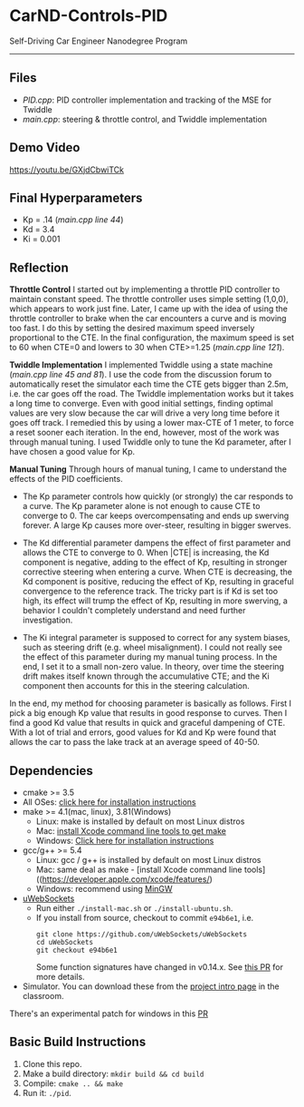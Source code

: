 # CarND-Controls-PID
Self-Driving Car Engineer Nanodegree Program

---
## Files
- _PID.cpp_: PID controller implementation and tracking of the MSE for Twiddle
- _main.cpp_: steering & throttle control, and Twiddle implementation

## Demo Video
https://youtu.be/GXjdCbwiTCk

## Final Hyperparameters
- Kp = .14 (_main.cpp line 44_)
- Kd = 3.4
- Ki = 0.001

## Reflection

**Throttle Control**
I started out by implementing a throttle PID controller to maintain constant speed.  The throttle controller uses simple setting (1,0,0), which appears to work just fine.  Later, I came up with the idea of using the throttle controller to brake when the car encounters a curve and is moving too fast.  I do this by setting the desired maximum speed inversely proportional to the CTE.  In the final configuration, the maximum speed is set to 60 when CTE=0 and lowers to 30 when CTE>=1.25 (_main.cpp line 121_).

**Twiddle Implementation**
I implemented Twiddle using a state machine (_main.cpp line 45 and 81_).  I use the code from the discussion forum to automatically reset the simulator each time the CTE gets bigger than 2.5m, i.e. the car goes off the road.  The Twiddle implementation works but it takes a long time to converge.  Even with good initial settings, finding optimal values are very slow because the car will drive a very long time before it goes off track.  I remedied this by using a lower max-CTE of 1 meter, to force a reset sooner each iteration.  In the end, however, most of the work was through manual tuning.  I used Twiddle only to tune the Kd parameter, after I have chosen a good value for Kp.

**Manual Tuning**
Through hours of manual tuning, I came to understand the effects of the PID coefficients.

- The Kp parameter controls how quickly (or strongly) the car responds to a curve.  The Kp parameter alone is not enough to cause CTE to converge to 0.  The car keeps overcompensating and ends up swerving forever.  A large Kp causes more over-steer, resulting in bigger swerves.

- The Kd differential parameter dampens the effect of first parameter and allows the CTE to converge to 0.  When |CTE| is increasing, the Kd component is negative, adding to the effect of Kp, resulting in stronger corrective steering when entering a curve.  When CTE is decreasing, the Kd component is positive, reducing the effect of Kp, resulting in graceful convergence to the reference track.  The tricky part is if Kd is set too high, its effect will trump the effect of Kp, resulting in more swerving, a behavior I couldn't completely understand and need further investigation.

- The Ki integral parameter is supposed to correct for any system biases, such as steering drift (e.g. wheel misalignment).  I could not really see the effect of this parameter during my manual tuning process.  In the end, I set it to a small non-zero value.  In theory, over time the steering drift makes itself known through the accumulative CTE; and the Ki component then accounts for this in the steering calculation.

In the end, my method for choosing parameter is basically as follows.  First I pick a big enough Kp value that results in good response to curves.  Then I find a good Kd value that results in quick and graceful dampening of CTE.  With a lot of trial and errors, good values for Kd and Kp were found that allows the car to pass the lake track at an average speed of 40-50.

## Dependencies

* cmake >= 3.5
 * All OSes: [click here for installation instructions](https://cmake.org/install/)
* make >= 4.1(mac, linux), 3.81(Windows)
  * Linux: make is installed by default on most Linux distros
  * Mac: [install Xcode command line tools to get make](https://developer.apple.com/xcode/features/)
  * Windows: [Click here for installation instructions](http://gnuwin32.sourceforge.net/packages/make.htm)
* gcc/g++ >= 5.4
  * Linux: gcc / g++ is installed by default on most Linux distros
  * Mac: same deal as make - [install Xcode command line tools]((https://developer.apple.com/xcode/features/)
  * Windows: recommend using [MinGW](http://www.mingw.org/)
* [uWebSockets](https://github.com/uWebSockets/uWebSockets)
  * Run either `./install-mac.sh` or `./install-ubuntu.sh`.
  * If you install from source, checkout to commit `e94b6e1`, i.e.
    ```
    git clone https://github.com/uWebSockets/uWebSockets
    cd uWebSockets
    git checkout e94b6e1
    ```
    Some function signatures have changed in v0.14.x. See [this PR](https://github.com/udacity/CarND-MPC-Project/pull/3) for more details.
* Simulator. You can download these from the [project intro page](https://github.com/udacity/self-driving-car-sim/releases) in the classroom.

There's an experimental patch for windows in this [PR](https://github.com/udacity/CarND-PID-Control-Project/pull/3)

## Basic Build Instructions

1. Clone this repo.
2. Make a build directory: `mkdir build && cd build`
3. Compile: `cmake .. && make`
4. Run it: `./pid`.
